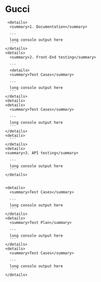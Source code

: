 # Gucci
     <details>
      <summary>1. Documentation</summary>

      ```
      long console output here
      ```
    </details>
    <details>
      <summary>2. Front-End testing</summary>

      ```
      <details>
      <summary>Test Cases</summary>

      ```
      long console output here
      ```
    </details>
    <details>
    <details>
      <summary>Test Cases</summary>

      ```
      long console output here
      ```
    </details>
    <details>
      ```
    </details>
    <details>
    <summary>3. API testing</summary>

      ```
      long console output here
      ```
    </details>

    
    <details>
      <summary>Test Cases</summary>

      ```
      long console output here
      ```
    </details>
    <details>
      <summary>Test Plan</summary>

      ```
      long console output here
      ```
    </details>
    <details>
      <summary>Test Cases</summary>

      ```
      long console output here
      ```
    </details>

